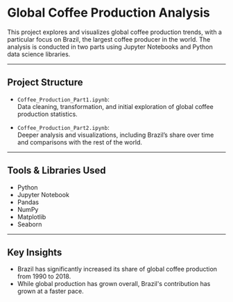 # Global Coffee Production Analysis

This project explores and visualizes global coffee production trends, with a particular focus on Brazil, the largest coffee producer in the world. The analysis is conducted in two parts using Jupyter Notebooks and Python data science libraries.

---

## Project Structure

- `Coffee_Production_Part1.ipynb`:  
  Data cleaning, transformation, and initial exploration of global coffee production statistics.

- `Coffee_Production_Part2.ipynb`:  
  Deeper analysis and visualizations, including Brazil’s share over time and comparisons with the rest of the world.

---

## Tools & Libraries Used

- Python 
- Jupyter Notebook
- Pandas
- NumPy
- Matplotlib
- Seaborn

---

## Key Insights

- Brazil has significantly increased its share of global coffee production from 1990 to 2018.
- While global production has grown overall, Brazil's contribution has grown at a faster pace.
